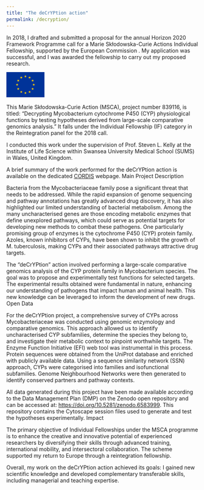 ```yaml
---
title: "The deCrYPtion action"
permalink: /decryption/
---
```


In 2018, I drafted and submitted a proposal for the annual Horizon 2020 Framework Programme call for a Marie Skłodowska-Curie Actions Individual Fellowship, supported by the European Commission . My application was successful, and I was awarded the fellowship to carry out my proposed research.

<img src="/images/normal-reproduction-low-resolution.jpg" alt="" width="100"/>

This Marie Skłodowska-Curie Action (MSCA), project number 839116, is titled: “Decrypting Mycobacterium cytochrome P450 (CYP) physiological functions by testing hypotheses derived from large-scale comparative genomics analysis.” It falls under the Individual Fellowship (IF) category in the Reintegration panel for the 2018 call.

I conducted this work under the supervision of Prof. Steven L. Kelly at the Institute of Life Science within Swansea University Medical School (SUMS) in Wales, United Kingdom.

A brief summary of the work performed for the deCrYPtion action is available on the dedicated <a href="https://cordis.europa.eu/project/id/839116">CORDIS</a> webpage.
Main Project Description

Bacteria from the Mycobacteriaceae family pose a significant threat that needs to be addressed. While the rapid expansion of genome sequencing and pathway annotations has greatly advanced drug discovery, it has also highlighted our limited understanding of bacterial metabolism. Among the many uncharacterised genes are those encoding metabolic enzymes that define unexplored pathways, which could serve as potential targets for developing new methods to combat these pathogens. One particularly promising group of enzymes is the cytochrome P450 (CYP) protein family. Azoles, known inhibitors of CYPs, have been shown to inhibit the growth of M. tuberculosis, making CYPs and their associated pathways attractive drug targets.

The “deCrYPtion” action involved performing a large-scale comparative genomics analysis of the CYP protein family in Mycobacterium species. The goal was to propose and experimentally test functions for selected targets. The experimental results obtained were fundamental in nature, enhancing our understanding of pathogens that impact human and animal health. This new knowledge can be leveraged to inform the development of new drugs.
Open Data

For the deCrYPtion project, a comprehensive survey of CYPs across Mycobacteriaceae was conducted using genomic enzymology and comparative genomics. This approach allowed us to identify uncharacterised CYP subfamilies, determine the species they belong to, and investigate their metabolic context to pinpoint worthwhile targets. The Enzyme Function Initiative (EFI) web tool was instrumental in this process. Protein sequences were obtained from the UniProt database and enriched with publicly available data. Using a sequence similarity network (SSN) approach, CYPs were categorised into families and isofunctional subfamilies. Genome Neighbourhood Networks were then generated to identify conserved partners and pathway contexts.

All data generated during this project have been made available according to the Data Management Plan (DMP) on the Zenodo open repository and can be accessed at: <a href="https://doi.org/10.5281/zenodo.6583999">https://doi.org/10.5281/zenodo.6583999</a>. This repository contains the Cytoscape session files used to generate and test the hypotheses experimentally.
Impact

The primary objective of Individual Fellowships under the MSCA programme is to enhance the creative and innovative potential of experienced researchers by diversifying their skills through advanced training, international mobility, and intersectoral collaboration. The scheme supported my return to Europe through a reintegration fellowship.

Overall, my work on the deCrYPtion action achieved its goals: I gained new scientific knowledge and developed complementary transferable skills, including managerial and teaching expertise.